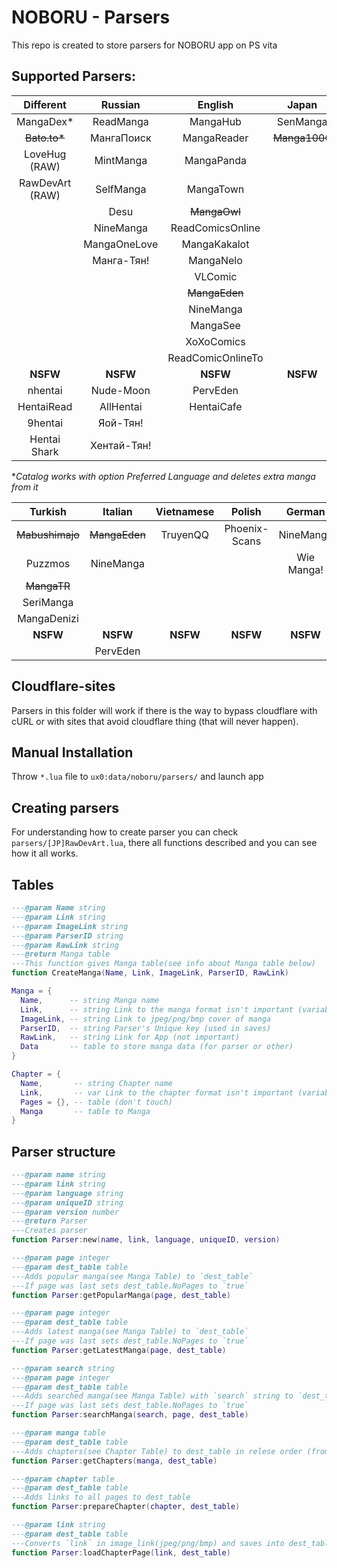 # NOBORU - Parsers
This repo is created to store parsers for NOBORU app on PS vita
## Supported Parsers:
| Different       | Russian      | English           | Japan         | Spanish      | Portuguese      | French        |
|:---------------:|:------------:|:-----------------:|:-------------:|:------------:|:---------------:|:-------------:|
| MangaDex*       | ReadManga    | MangaHub          | SenManga      | LeoManga     | Animaregia      | ~~LelScanVF~~ |
|~~Bato.to*~~     | МангаПоиск   | MangaReader       | ~~Manga1000~~ | InManga      | UnionMangas     | ScanFR        |
| LoveHug (RAW)   | MintManga    | MangaPanda        |               | Submanga     | ~~GoldenMangas~~| NineManga     |
| RawDevArt (RAW) | SelfManga    | MangaTown         |               | NineManga    |                 |               |
|                 | Desu         | ~~MangaOwl~~      |               | HeavenManga  |                 |               |
|                 | NineManga    | ReadComicsOnline  |               | TumangaOnline|                 |               |
|                 | MangaOneLove | MangaKakalot      |               |              |                 |               |
|                 | Манга-Тян!   | MangaNelo         |               |              |                 |               |
|                 |              | VLComic           |               |              |                 |               |
|                 |              | ~~MangaEden~~     |               |              |                 |               |
|                 |              | NineManga         |               |              |                 |               |
|                 |              | MangaSee          |               |              |                 |               |
|                 |              | XoXoComics        |               |              |                 |               |
|                 |              | ReadComicOnlineTo |               |              |                 |               |
| **NSFW**        | **NSFW**     | **NSFW**          | **NSFW**     | **NSFW**     | **NSFW**        | **NSFW**      |  
| nhentai         | Nude-Moon    | PervEden          |               | DoujinHentai |                 |               |
| HentaiRead      | AllHentai    | HentaiCafe        |               |              |                 |               |
| 9hentai         | Яой-Тян!     |                   |               |              |                 |               |
| Hentai Shark    | Хентай-Тян!  |                   |               |              |                 |               |

**Catalog works with option Preferred Language and deletes extra manga from it* 

| Turkish           | Italian       | Vietnamese | Polish        | German    | Brazil    | Indonesian |
|:-----------------:|:-------------:|:----------:|:-------------:|:---------:|:---------:|:----------:|
| ~~Mabushimajo~~   | ~~MangaEden~~ | TruyenQQ   | Phoenix-Scans | NineManga | NineManga | Komikid    |
| Puzzmos           | NineManga     |            |               | Wie Manga!|           |            |
| ~~MangaTR~~       |               |            |               |           |           |            |
| SeriManga         |               |            |               |           |           |            |
| MangaDenizi       |               |            |               |           |           |            |
| **NSFW**          | **NSFW**      | **NSFW**   | **NSFW**      | **NSFW** | **NSFW**  | **NSFW**   |
|                   | PervEden      |            |               |           |           |            |
    
## Cloudflare-sites
  Parsers in this folder will work if there is the way to bypass cloudflare with cURL or with sites that avoid cloudflare thing (that will never happen).

## Manual Installation
  Throw `*.lua` file to `ux0:data/noboru/parsers/` and launch app

## Creating parsers
  For understanding how to create parser you can check `parsers/[JP]RawDevArt.lua`, there all functions described and you can see how it all works.

## Tables
  ```Lua
  ---@param Name string
  ---@param Link string
  ---@param ImageLink string
  ---@param ParserID string
  ---@param RawLink string
  ---@return Manga table
  ---This function gives Manga table(see info about Manga table below)
  function CreateManga(Name, Link, ImageLink, ParserID, RawLink)

  Manga = {
	Name,      -- string Manga name
	Link,      -- string Link to the manga format isn't important (variable for parser)
	ImageLink, -- string Link to jpeg/png/bmp cover of manga
	ParserID,  -- string Parser's Unique key (used in saves)
	RawLink,   -- string Link for App (not important)
	Data       -- table to store manga data (for parser or other) 
  }
  
  Chapter = {
	Name,       -- string Chapter name
	Link,       -- var Link to the chapter format isn't important (variable for parser)
	Pages = {}, -- table (don't touch)
	Manga       -- table to Manga
  }
  ```
## Parser structure
  ```Lua
  ---@param name string
  ---@param link string
  ---@param language string
  ---@param uniqueID string
  ---@param version number
  ---@return Parser
  ---Creates parser
  function Parser:new(name, link, language, uniqueID, version)
  
  ---@param page integer
  ---@param dest_table table
  ---Adds popular manga(see Manga Table) to `dest_table`
  ---If page was last sets dest_table.NoPages to `true`
  function Parser:getPopularManga(page, dest_table)
  
  ---@param page integer
  ---@param dest_table table
  ---Adds latest manga(see Manga Table) to `dest_table`
  ---If page was last sets dest_table.NoPages to `true`
  function Parser:getLatestManga(page, dest_table)
  
  ---@param search string
  ---@param page integer
  ---@param dest_table table
  ---Adds searched manga(see Manga Table) with `search` string to `dest_table`
  ---If page was last sets dest_table.NoPages to `true`
  function Parser:searchManga(search, page, dest_table)
  
  ---@param manga table
  ---@param dest_table table
  ---Adds chapters(see Chapter Table) to dest_table in relese order (from 1st chapter to nth)
  function Parser:getChapters(manga, dest_table)
  
  ---@param chapter table
  ---@param dest_table table
  ---Adds links to all pages to dest_table
  function Parser:prepareChapter(chapter, dest_table)
  
  ---@param link string
  ---@param dest_table table
  ---Converts `link` in image_link(jpeg/png/bmp) and saves into dest_table.Link
  function Parser:loadChapterPage(link, dest_table)
 
  ```
